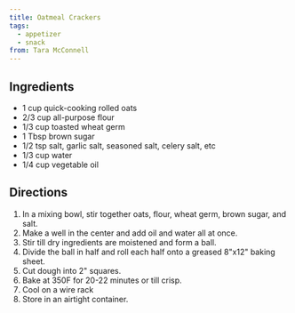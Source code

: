 ```yaml
---
title: Oatmeal Crackers
tags:
  - appetizer
  - snack
from: Tara McConnell
---
```


## Ingredients

-   1 cup quick-cooking rolled oats
-   2/3 cup all-purpose flour
-   1/3 cup toasted wheat germ
-   1 Tbsp brown sugar
-   1/2 tsp salt, garlic salt, seasoned salt, celery salt, etc
-   1/3 cup water
-   1/4 cup vegetable oil

## Directions

1.  In a mixing bowl, stir together oats, flour, wheat germ, brown sugar, and salt.
2.  Make a well in the center and add oil and water all at once.
3.  Stir till dry ingredients are moistened and form a ball.
4.  Divide the ball in half and roll each half onto a greased 8"x12" baking sheet.
5.  Cut dough into 2" squares.
6.  Bake at 350F for 20-22 minutes or till crisp.
7.  Cool on a wire rack
8.  Store in an airtight container.

